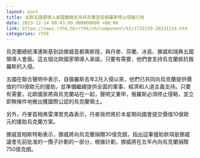```yaml
---
layout: post
title: 北歐五國領導人承諾繼續支持烏克蘭並促俄羅斯停止侵略行為
date: 2023-12-14 00:43:09.000000000 +08:00
link: https://news.rthk.hk/rthk/ch/component/k2/1732159-20231214.htm
categories: rthk
---
```


烏克蘭總統澤連斯基到訪挪威首都奧斯陸，與丹麥、芬蘭、冰島、挪威和瑞典五國領導人會面。這五個北歐國家領導人承諾，只要有需要，他們會支持烏克蘭抵抗俄羅斯的入侵。

五國在聯合聲明中表示，自俄羅斯去年2月入侵以來，他們已共同向烏克蘭提供價值約110億歐元的援助，並準備繼續提供全面的軍事、經濟和人道主義支持。只要有需要，北歐國家將與烏克蘭站在一起，聲明又重申，俄羅斯必須停止侵略，並立即無條件地撤出獲國際公認的烏克蘭領土。

另外，丹麥首相弗雷澤里克森表示，丹麥政府將於本星期向國會提交價值10億歐元的援助烏克蘭方案。

挪威首相斯特勒表示，挪威將向烏克蘭捐贈30億克朗，指出這筆援助款項是挪威議會先前批准的一攬子計劃的一部分，根據計劃，挪威將在五年內向烏克蘭捐贈750億克朗。
